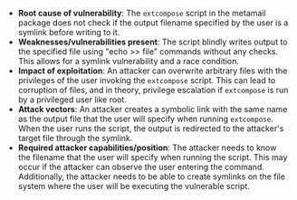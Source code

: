 - **Root cause of vulnerability**: The `extcompose` script in the metamail package does not check if the output filename specified by the user is a symlink before writing to it.
- **Weaknesses/vulnerabilities present**: The script blindly writes output to the specified file using "echo >> file" commands without any checks. This allows for a symlink vulnerability and a race condition.
- **Impact of exploitation**: An attacker can overwrite arbitrary files with the privileges of the user invoking the `extcompose` script. This can lead to corruption of files, and in theory, privilege escalation if `extcompose` is run by a privileged user like root.
- **Attack vectors**: An attacker creates a symbolic link with the same name as the output file that the user will specify when running `extcompose`. When the user runs the script, the output is redirected to the attacker's target file through the symlink.
- **Required attacker capabilities/position**: The attacker needs to know the filename that the user will specify when running the script. This may occur if the attacker can observe the user entering the command. Additionally, the attacker needs to be able to create symlinks on the file system where the user will be executing the vulnerable script.